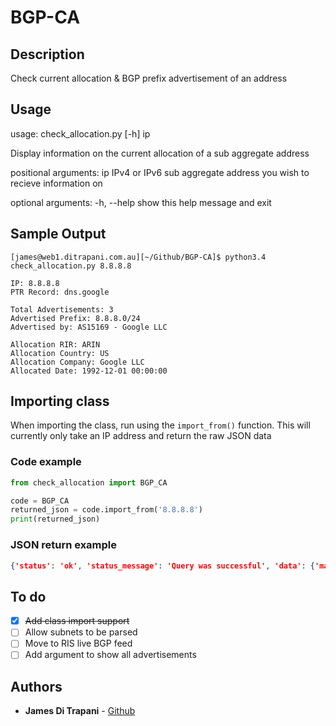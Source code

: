 
# BGP-CA
## Description
Check current allocation & BGP prefix advertisement of an address

## Usage
usage: check_allocation.py [-h] ip

Display information on the current allocation of a sub aggregate address

positional arguments:
  ip          IPv4 or IPv6 sub aggregate address you wish to recieve
              information on

optional arguments:
  -h, --help  show this help message and exit

## Sample Output
```
[james@web1.ditrapani.com.au][~/Github/BGP-CA]$ python3.4 check_allocation.py 8.8.8.8

IP: 8.8.8.8
PTR Record: dns.google

Total Advertisements: 3
Advertised Prefix: 8.8.8.0/24
Advertised by: AS15169 - Google LLC

Allocation RIR: ARIN
Allocation Country: US
Allocation Company: Google LLC
Allocated Date: 1992-12-01 00:00:00
```

## Importing class
When importing the class, run using the `import_from()` function. This will currently only take an IP address and return the raw JSON data

### Code example
```python
from check_allocation import BGP_CA

code = BGP_CA
returned_json = code.import_from('8.8.8.8')
print(returned_json)
```

### JSON return example
```json
{'status': 'ok', 'status_message': 'Query was successful', 'data': {'maxmind': {'city': None, 'country_code': 'US'}, 'iana_assignment': {'description': 'Administered by ARIN', 'date_assigned': None, 'assignment_status': 'legacy', 'whois_server': 'whois.arin.net'}, 'rir_allocation': {'country_code': 'US', 'ip': '8.0.0.0', 'allocation_status': 'allocated', 'date_allocated': '1992-12-01 00:00:00', 'prefix': '8.0.0.0/9', 'cidr': 9, 'rir_name': 'ARIN'}, 'ip': '8.8.8.8', 'prefixes': [{'asn': {'asn': 15169, 'description': 'Google LLC', 'country_code': 'US', 'name': 'GOOGLE'}, 'country_code': 'US', 'name': 'LVLT-GOGL-8-8-8', 'ip': '8.8.8.0', 'description': 'Google LLC', 'prefix': '8.8.8.0/24', 'cidr': 24}, {'asn': {'asn': 3356, 'description': 'Level 3 Parent, LLC', 'country_code': 'US', 'name': 'LEVEL3'}, 'country_code': 'US', 'name': 'LVLT-ORG-8-8', 'ip': '8.0.0.0', 'description': 'Level 3 Parent, LLC', 'prefix': '8.0.0.0/12', 'cidr': 12}, {'asn': {'asn': 3356, 'description': 'Level 3 Parent, LLC', 'country_code': 'US', 'name': 'LEVEL3'}, 'country_code': 'US', 'name': 'LVLT-ORG-8-8', 'ip': '8.0.0.0', 'description': 'Level 3 Parent, LLC', 'prefix': '8.0.0.0/9', 'cidr': 9}], 'ptr_record': 'dns.google'}, '@meta': {'api_version': 1, 'time_zone': 'UTC', 'execution_time': '117.72 ms'}}
```

## To do
- [x] ~~Add class import support~~
- [ ] Allow subnets to be parsed
- [ ] Move to RIS live BGP feed
- [ ] Add argument to show all advertisements

## Authors
* **James Di Trapani** - [Github](https://github.com/jamesditrapani)
